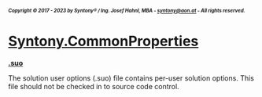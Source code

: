 ##### <sub><sub>Copyright &copy; 2017 - 2023 by Syntony&reg; / Ing. Josef Hahnl, MBA - syntony@aon.at - All rights reserved.</sub></sub>
# [Syntony.CommonProperties](./../README.md)

<a name="suo"/>[**.suo**](https://learn.microsoft.com/en-us/visualstudio/extensibility/internals/solution-user-options-dot-suo-file?view=vs-2022)

The solution user options (.suo) file contains per-user solution options. This file should not be checked in to source code control.
